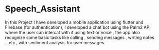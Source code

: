 # Speech_Assistant
In this Project I have developed a mobile application using flutter and Firebase (for authentication), I developed a chat bot using the Palm2 API where the user can intercat with it using text or voice , the app also recognize some basic tasks like calling , sending messages , writing notes ...etc ,  with sentiment analysis for user messages.
